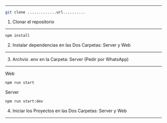 --------------------------------------------------------------------------------------------------------
```bash
git clone .............url..........
```
1. Clonar el repositorio
--------------------------------------------------------------------------------------------------------
```bash
npm install
```
2. Instalar dependencias en las Dos Carpetas: Server y Web
--------------------------------------------------------------------------------------------------------
3. Archvio .env en la Carpeta: Server (Pedir por WhatsApp)
--------------------------------------------------------------------------------------------------------
Web
```bash
npm run start
```
Server
```bash
npm run start:dev
```
4. Iniciar los Proyectos en las Dos Carpetas: Server y Web
--------------------------------------------------------------------------------------------------------
